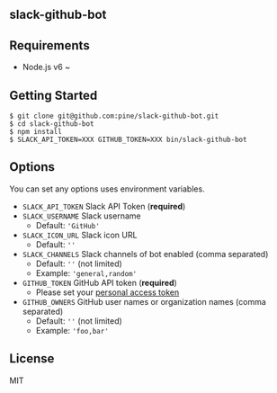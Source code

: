 slack-github-bot
----------------

## Requirements

- Node.js v6 ~

## Getting Started

```
$ git clone git@github.com:pine/slack-github-bot.git
$ cd slack-github-bot
$ npm install
$ SLACK_API_TOKEN=XXX GITHUB_TOKEN=XXX bin/slack-github-bot
```

## Options
You can set any options uses environment variables.

- `SLACK_API_TOKEN` Slack API Token (**required**)
- `SLACK_USERNAME` Slack username
  - Default: `'GitHub'`
- `SLACK_ICON_URL` Slack icon URL
  - Default: `''`
- `SLACK_CHANNELS` Slack channels of bot enabled (comma separated)
  - Default: `''` (not limited)
  - Example: `'general,random'`
- `GITHUB_TOKEN` GitHub API token (**required**)
  - Please set your [personal access token](https://github.com/settings/tokens)
- `GITHUB_OWNERS` GitHub user names or organization names (comma separated)
  - Default: `''` (not limited)
  - Example: `'foo,bar'`

## License

MIT
